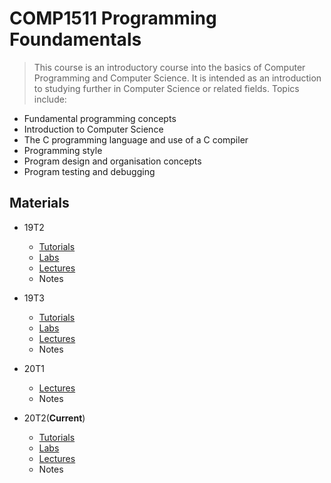 # COMP1511 Programming Foundamentals

> This course is an introductory course into the basics of Computer Programming and Computer Science. It is intended as an introduction to studying further in Computer Science or related fields. Topics include:
* Fundamental programming concepts
* Introduction to Computer Science
* The C programming language and use of a C compiler
* Programming style
* Program design and organisation concepts
* Program testing and debugging

## Materials
* 19T2
  * [Tutorials](https://cgi.cse.unsw.edu.au/~cs1511/19T2/tut/01/questions)
  * [Labs](https://cgi.cse.unsw.edu.au/~cs1511/19T2/lab/01/questions)
  * [Lectures](https://webcms3.cse.unsw.edu.au/COMP1511/19T2/resources/27302)
  * Notes

* 19T3
  * [Tutorials](https://cgi.cse.unsw.edu.au/~cs1511/19T3/tut/01/questions)
  * [Labs](https://cgi.cse.unsw.edu.au/~cs1511/19T3/lab/01/questions)
  * [Lectures](https://webcms3.cse.unsw.edu.au/COMP1511/19T3/resources/33469)
  * Notes

* 20T1
  * [Lectures](https://webcms3.cse.unsw.edu.au/COMP1511/20T1/resources/41729)
  * Notes

* 20T2(**Current**)
  * [Tutorials](https://cgi.cse.unsw.edu.au/~cs1511/20T2/tut/01/questions)
  * [Labs](https://cgi.cse.unsw.edu.au/~cs1511/20T2/lab/01/questions)
  * [Lectures](https://webcms3.cse.unsw.edu.au/COMP1511/20T2/resources/47051)
  * Notes
